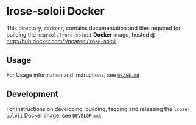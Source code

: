 # lrose-soloii Docker

This directory, `docker/`, contains documentation and files required for building the `ncareol/lrose-soloii` **Docker** image, hosted @ <http://hub.docker.com/r/ncareol/lrose-soloii>.

## Usage

For Usage information and instructions, see [`USAGE.md`](USAGE.md)

## Development

For instructions on developing, building, tagging and releasing the `lrose-soloii` Docker image, see [`DEVELOP.md`](DEVELOP.md).
